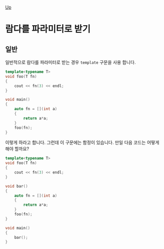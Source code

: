 [Up](index.md)

# 람다를 파라미터로 받기

## 일반

일반적으로 람다를 파라미터로 받는 경우 `template` 구문을 사용 합니다.

```C++
template<typename T>
void foo(T fn)
{    
    cout << fn(3) << endl;
}

void main()
{
    auto fn = [](int a)
    {
        return a*a;
    }
    foo(fn);
}
```

이렇게 하라고 합니다. 그런데 이 구문에는 함정이 있습니다. 만일 다음 코드는 어떻게 해야 할까요?

```c++
template<typename T>
void foo(T fn)
{    
    cout << fn(3) << endl;
}

void bar()
{
    auto fn = [](int a)
    {
        return a*a;
    }
    foo(fn);    
}

void main()
{
    bar();
}
```


